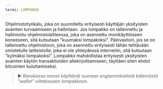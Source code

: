 ```yaml
---
termi: LOMPAKKO
---
```


Ohjelmistotyökalu, joka on suunniteltu erityisesti käyttäjän yksityisten avainten turvaamiseen ja hallintaan. Jos lompakko on tallennettu ja hallinnoitu ohjelmistolaitteessa, joka on asennettu monikäyttöiseen koneeseen, sitä kutsutaan "kuumaksi lompakoksi". Päinvastoin, jos se on tallennettu ohjelmistoon, joka on asennettu erityisesti tähän tehtävään omistetulle laitteistolle, joka ei ole yhteydessä internetiin, sitä kutsutaan "kylmäksi lompakoksi". Lompakko mahdollistaa erityisesti yksityisten avainten käytön transaktioiden allekirjoittamiseen, täyttäen siten ehdot bitcoinien kuluttamiseksi.

> ► *Ranskassa monet käyttävät suoraan englanninkielistä käännöstä "wallet" viitatessaan lompakkoon.*